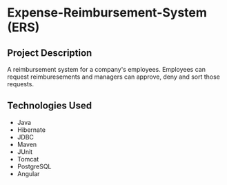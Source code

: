 # Expense-Reimbursement-System (ERS)
## Project Description
A reimbursement system for a company's employees. Employees can request reimburesements and managers can approve, deny and sort those requests.
## Technologies Used
* Java
* Hibernate
* JDBC
* Maven
* JUnit
* Tomcat
* PostgreSQL
* Angular
